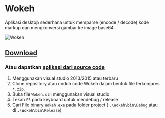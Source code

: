 # Wokeh
Aplikasi desktop sederhana untuk memparse (encode / decode) kode markup dan mengkonversi gambar ke image base64.

![Wokeh](http://rmsubekti.github.io/wokeh/wokeh.gif)

## [Download](http://rmsubekti.github.io/wokeh/)

### Atau dapatkan [aplikasi dari source code](http://github.com/rmsubekti/wokeh)
1. Menggunakan visual studio 2013/2015 atau terbaru
2. Clone repository atau unduh code Wokeh dalam bentuk file terkompres ```*.zip```.
3. Buka file ```Wokeh.sln``` menggunakan visual studio
4. Tekan ```F5``` pada keyboard untuk mendebug / release
5. Cari File binary ```Wokeh.exe``` pada folder project ( ```.\Wokeh\bin\Debug``` atau di ```.\Wokeh\bin\Release```)
